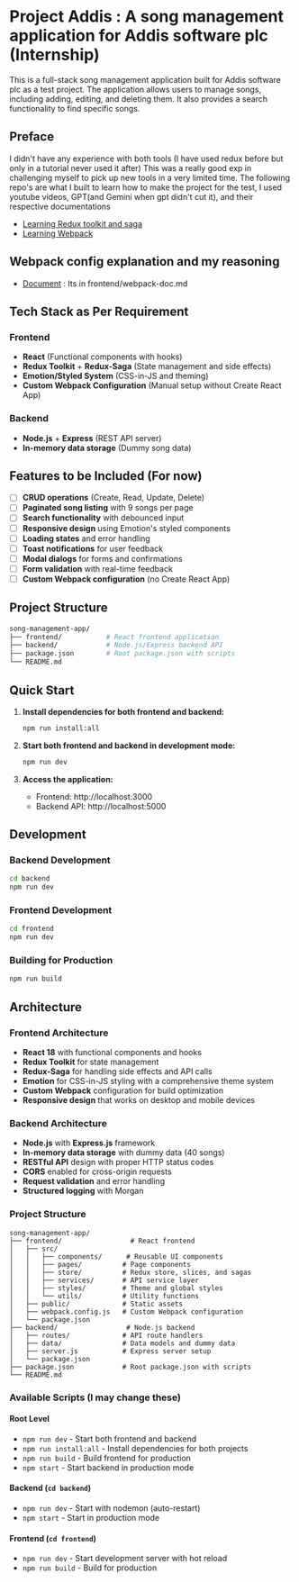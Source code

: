# Project Addis : A song management application for Addis software plc (Internship)

This is a full-stack song management application built for Addis software plc as a test project. The application allows users to manage songs, including adding, editing, and deleting them. It also provides a search functionality to find specific songs.

## Preface 
I didn't have any experience with both tools (I have used redux before but only in a tutorial never used it after) This was a really good exp in challenging myself to pick up new tools in a very limited time. The following repo's are what I built to learn how to make the project for the test, I used youtube videos, GPT(and Gemini when gpt didn't cut it), and their respective documentations 
- [Learning Redux toolkit and saga](https://github.com/Yehonatal/learn-redux-toolkit-and-saga)
- [Learning Webpack](https://github.com/Yehonatal/learn-webpack)


## Webpack config explanation and my reasoning    
- [Document](frontend/webpack-doc.md) : Its in frontend/webpack-doc.md


## Tech Stack as Per Requirement

### Frontend
- **React** (Functional components with hooks)
- **Redux Toolkit** + **Redux-Saga** (State management and side effects)
- **Emotion/Styled System** (CSS-in-JS and theming)
- **Custom Webpack Configuration** (Manual setup without Create React App)

### Backend
- **Node.js** + **Express** (REST API server)
- **In-memory data storage** (Dummy song data)

## Features to be Included (For now)

- [ ] **CRUD operations** (Create, Read, Update, Delete)
- [ ] **Paginated song listing** with 9 songs per page
- [ ] **Search functionality** with debounced input
- [ ] **Responsive design** using Emotion's styled components
- [ ] **Loading states** and error handling
- [ ] **Toast notifications** for user feedback
- [ ] **Modal dialogs** for forms and confirmations
- [ ] **Form validation** with real-time feedback
- [ ] **Custom Webpack configuration** (no Create React App)

## Project Structure

``` bash
song-management-app/
├── frontend/           # React frontend application
├── backend/            # Node.js/Express backend API
├── package.json        # Root package.json with scripts
└── README.md          
```

## Quick Start

1. **Install dependencies for both frontend and backend:**
   ```bash
   npm run install:all
   ```

2. **Start both frontend and backend in development mode:**
   ```bash
   npm run dev
   ```

3. **Access the application:**
   - Frontend: http://localhost:3000
   - Backend API: http://localhost:5000

## Development

### Backend Development
```bash
cd backend
npm run dev
```

### Frontend Development
```bash
cd frontend
npm run dev
```

### Building for Production
```bash
npm run build
```

## Architecture

### Frontend Architecture
- **React 18** with functional components and hooks
- **Redux Toolkit** for state management
- **Redux-Saga** for handling side effects and API calls
- **Emotion** for CSS-in-JS styling with a comprehensive theme system
- **Custom Webpack** configuration for build optimization
- **Responsive design** that works on desktop and mobile devices

### Backend Architecture
- **Node.js** with **Express.js** framework
- **In-memory data storage** with dummy data (40 songs)
- **RESTful API** design with proper HTTP status codes
- **CORS** enabled for cross-origin requests
- **Request validation** and error handling
- **Structured logging** with Morgan

### Project Structure
```
song-management-app/
├── frontend/                 # React frontend
│   ├── src/
│   │   ├── components/      # Reusable UI components
│   │   ├── pages/          # Page components
│   │   ├── store/          # Redux store, slices, and sagas
│   │   ├── services/       # API service layer
│   │   ├── styles/         # Theme and global styles
│   │   └── utils/          # Utility functions
│   ├── public/             # Static assets
│   ├── webpack.config.js   # Custom Webpack configuration
│   └── package.json
├── backend/                 # Node.js backend
│   ├── routes/             # API route handlers
│   ├── data/               # Data models and dummy data
│   ├── server.js           # Express server setup
│   └── package.json
├── package.json            # Root package.json with scripts
└── README.md              
```

### Available Scripts (I may change these)

#### Root Level
- `npm run dev` - Start both frontend and backend
- `npm run install:all` - Install dependencies for both projects
- `npm run build` - Build frontend for production
- `npm start` - Start backend in production mode

#### Backend (`cd backend`)
- `npm run dev` - Start with nodemon (auto-restart)
- `npm start` - Start in production mode

#### Frontend (`cd frontend`)
- `npm run dev` - Start development server with hot reload
- `npm run build` - Build for production
